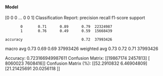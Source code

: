 #### Model
[0 0 0 ... 0 0 1]
Classification Report:
              precision    recall  f1-score   support

           0       0.71      0.89      0.79  22324987
           1       0.76      0.49      0.59  15668439

    accuracy                           0.72  37993426
   macro avg       0.73      0.69      0.69  37993426
weighted avg       0.73      0.72      0.71  37993426

Accuracy: 0.723166949987611
Confusion Matrix:
[[19867174  2457813]
 [ 8060023  7608416]]
Confusion Matrix (%):
[[52.2910832   6.46904809]
 [21.21425691 20.0256118 ]]
